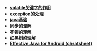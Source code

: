 
- **[volatile关键字的作用](volatile.md)**
- **[exception的处理](exception.md)**
- **[java基础](javabasic.md)**
- **[同步的理解](synchronized_lock.md)**
- **[死锁的理解](deadlock.md)**
- **[红黑树的理解](redblacktree.md)**
- **[Effective Java for Android (cheatsheet)](Effective.md)**